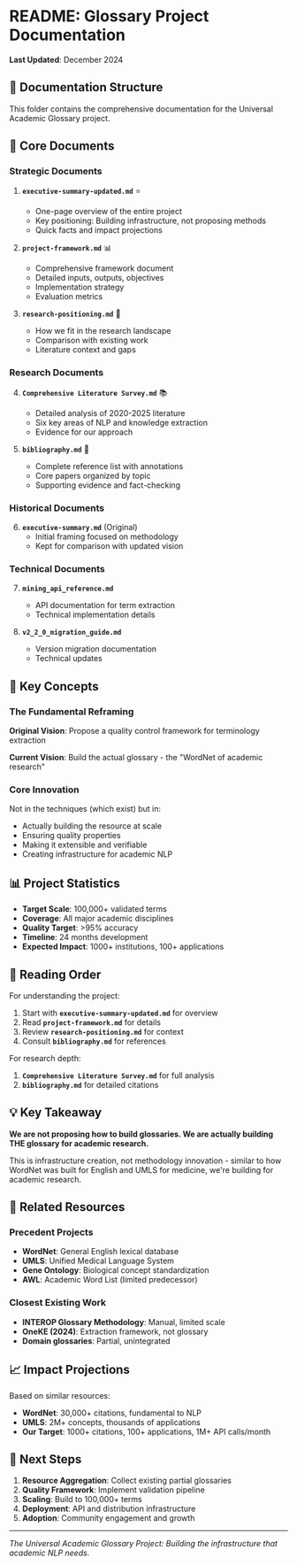 # README: Glossary Project Documentation

**Last Updated**: December 2024

## 📁 Documentation Structure

This folder contains the comprehensive documentation for the Universal Academic Glossary project.

## 📄 Core Documents

### Strategic Documents
1. **`executive-summary-updated.md`** ⭐
   - One-page overview of the entire project
   - Key positioning: Building infrastructure, not proposing methods
   - Quick facts and impact projections

2. **`project-framework.md`** 📊
   - Comprehensive framework document
   - Detailed inputs, outputs, objectives
   - Implementation strategy
   - Evaluation metrics

3. **`research-positioning.md`** 🎯
   - How we fit in the research landscape
   - Comparison with existing work
   - Literature context and gaps

### Research Documents
4. **`Comprehensive Literature Survey.md`** 📚
   - Detailed analysis of 2020-2025 literature
   - Six key areas of NLP and knowledge extraction
   - Evidence for our approach

5. **`bibliography.md`** 📖
   - Complete reference list with annotations
   - Core papers organized by topic
   - Supporting evidence and fact-checking

### Historical Documents
6. **`executive-summary.md`** (Original)
   - Initial framing focused on methodology
   - Kept for comparison with updated vision

### Technical Documents
7. **`mining_api_reference.md`**
   - API documentation for term extraction
   - Technical implementation details

8. **`v2_2_0_migration_guide.md`**
   - Version migration documentation
   - Technical updates

## 🔑 Key Concepts

### The Fundamental Reframing
**Original Vision**: Propose a quality control framework for terminology extraction

**Current Vision**: Build the actual glossary - the "WordNet of academic research"

### Core Innovation
Not in the techniques (which exist) but in:
- Actually building the resource at scale
- Ensuring quality properties
- Making it extensible and verifiable
- Creating infrastructure for academic NLP

## 📊 Project Statistics

- **Target Scale**: 100,000+ validated terms
- **Coverage**: All major academic disciplines  
- **Quality Target**: >95% accuracy
- **Timeline**: 24 months development
- **Expected Impact**: 1000+ institutions, 100+ applications

## 🎯 Reading Order

For understanding the project:
1. Start with **`executive-summary-updated.md`** for overview
2. Read **`project-framework.md`** for details
3. Review **`research-positioning.md`** for context
4. Consult **`bibliography.md`** for references

For research depth:
1. **`Comprehensive Literature Survey.md`** for full analysis
2. **`bibliography.md`** for detailed citations

## 💡 Key Takeaway

**We are not proposing how to build glossaries. We are actually building THE glossary for academic research.**

This is infrastructure creation, not methodology innovation - similar to how WordNet was built for English and UMLS for medicine, we're building for academic research.

## 🔗 Related Resources

### Precedent Projects
- **WordNet**: General English lexical database
- **UMLS**: Unified Medical Language System
- **Gene Ontology**: Biological concept standardization
- **AWL**: Academic Word List (limited predecessor)

### Closest Existing Work
- **INTEROP Glossary Methodology**: Manual, limited scale
- **OneKE (2024)**: Extraction framework, not glossary
- **Domain glossaries**: Partial, unintegrated

## 📈 Impact Projections

Based on similar resources:
- **WordNet**: 30,000+ citations, fundamental to NLP
- **UMLS**: 2M+ concepts, thousands of applications
- **Our Target**: 1000+ citations, 100+ applications, 1M+ API calls/month

## 🚀 Next Steps

1. **Resource Aggregation**: Collect existing partial glossaries
2. **Quality Framework**: Implement validation pipeline
3. **Scaling**: Build to 100,000+ terms
4. **Deployment**: API and distribution infrastructure
5. **Adoption**: Community engagement and growth

---

*The Universal Academic Glossary Project: Building the infrastructure that academic NLP needs.*